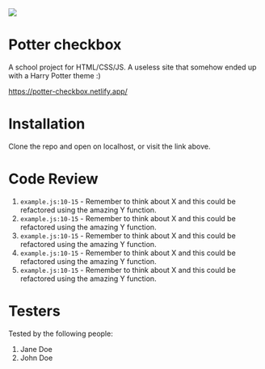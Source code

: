 <img src="https://media.giphy.com/media/BJmTtZL4hova8/giphy.gif">

# Potter checkbox

A school project for HTML/CSS/JS. A useless site that somehow ended up with a Harry Potter theme :)

https://potter-checkbox.netlify.app/

# Installation

Clone the repo and open on localhost, or visit the link above.

# Code Review

1. `example.js:10-15` - Remember to think about X and this could be refactored using the amazing Y function.
1. `example.js:10-15` - Remember to think about X and this could be refactored using the amazing Y function.
1. `example.js:10-15` - Remember to think about X and this could be refactored using the amazing Y function.
1. `example.js:10-15` - Remember to think about X and this could be refactored using the amazing Y function.
1. `example.js:10-15` - Remember to think about X and this could be refactored using the amazing Y function.

# Testers

Tested by the following people:

1. Jane Doe
2. John Doe
